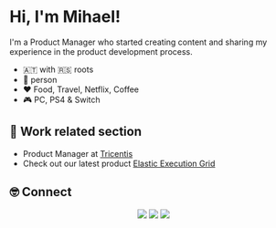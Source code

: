 # Hi, I'm Mihael!

I'm a Product Manager who started creating content and sharing my experience in the product development process.

- :austria: with :serbia: roots
- 🐶 person
- ❤️ Food, Travel, Netflix, Coffee
- 🎮 PC, PS4 & Switch

## 👋 Work related section

- Product Manager at [Tricentis](https://www.tricentis.com/)
- Check out our latest product [Elastic Execution Grid](https://onboarding.my.tricentis.com)

## 🤓 Connect

<p align="center">
  <a href="https://www.linkedin.com/in/mihael-simic/"><img src="https://img.shields.io/badge/-LinkedIn-blue?style=for-the-badge&logo=Linkedin&logoColor=white"/></a>
  <a href="https://twitter.com/simic_mihael"><img src="https://img.shields.io/badge/-Twitter-blue?style=for-the-badge&logo=Twitter&logoColor=white"/></a>
  <a href="https://www.polywork.com/"><img src="https://img.shields.io/badge/-Polywork-blueviolet?style=for-the-badge&logo=Polywork&logoColor=white"/></a>
</p>
